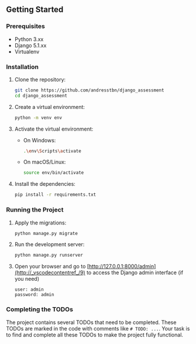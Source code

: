 

## Getting Started

### Prerequisites

- Python 3.xx
- Django 5.1.xx
- Virtualenv

### Installation

1. Clone the repository:
    ```sh
    git clone https://github.com/andresstbn/django_assessment
    cd django_assessment
    ```

2. Create a virtual environment:
    ```sh
    python -m venv env
    ```

3. Activate the virtual environment:
    - On Windows:
        ```sh
        .\env\Scripts\activate
        ```
    - On macOS/Linux:
        ```sh
        source env/bin/activate
        ```

4. Install the dependencies:
    ```sh
    pip install -r requirements.txt
    ```

### Running the Project

1. Apply the migrations:
    ```sh
    python manage.py migrate
    ```

2. Run the development server:
    ```sh
    python manage.py runserver
    ```

3. Open your browser and go to [http://127.0.0.1:8000/admin](http://_vscodecontentref_/9) to access the Django admin interface (if you need)

    ```
    user: admin 
    password: admin
    ```

### Completing the TODOs

The project contains several TODOs that need to be completed. These TODOs are marked in the code with comments like `# TODO: ...`. Your task is to find and complete all these TODOs to make the project fully functional.
